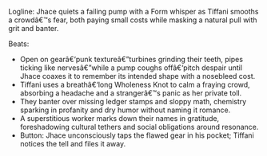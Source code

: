 ﻿---
series: 1
novella: 1
file: S1N1_CH01
type: chapter
pov: Jhace
setting: Grindheim Dregs â€” pump room and lanes
word_target_min: 1201
word_target_max: 2299
status: outline
---
Logline: Jhace quiets a failing pump with a Form whisper as Tiffani smooths a crowdâ€™s fear, both paying small costs while masking a natural pull with grit and banter.

Beats:
- Open on gearâ€‘punk textureâ€”turbines grinding their teeth, pipes ticking like nervesâ€”while a pump coughs offâ€‘pitch despair until Jhace coaxes it to remember its intended shape with a nosebleed cost.
- Tiffani uses a breathâ€‘long Wholeness Knot to calm a fraying crowd, absorbing a headache and a strangerâ€™s panic as her private toll.
- They banter over missing ledger stamps and sloppy math, chemistry sparking in profanity and dry humor without naming it romance.
- A superstitious worker marks down their names in gratitude, foreshadowing cultural tethers and social obligations around resonance.
- Button: Jhace unconsciously taps the flawed gear in his pocket; Tiffani notices the tell and files it away.